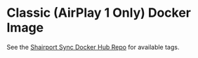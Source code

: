 # Classic (AirPlay 1 Only) Docker Image

See the [Shairport Sync Docker Hub Repo](https://hub.docker.com/r/mikebrady/shairport-sync) for available tags.